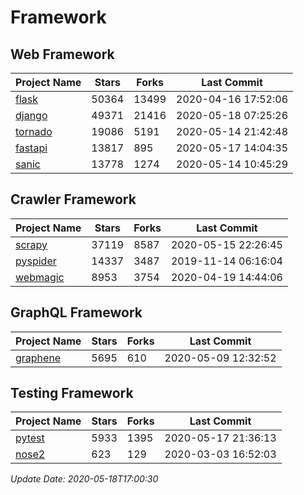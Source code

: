 # Framework

## Web Framework

| Project Name | Stars | Forks | Last Commit |
| ------------ | ----- | ----- | ----------- |
| [flask](https://github.com/pallets/flask) | 50364 | 13499 | 2020-04-16 17:52:06 |
| [django](https://github.com/django/django) | 49371 | 21416 | 2020-05-18 07:25:26 |
| [tornado](https://github.com/tornadoweb/tornado) | 19086 | 5191 | 2020-05-14 21:42:48 |
| [fastapi](https://github.com/tiangolo/fastapi) | 13817 | 895 | 2020-05-17 14:04:35 |
| [sanic](https://github.com/huge-success/sanic) | 13778 | 1274 | 2020-05-14 10:45:29 |

## Crawler Framework

| Project Name | Stars | Forks | Last Commit |
| ------------ | ----- | ----- | ----------- |
| [scrapy](https://github.com/scrapy/scrapy) | 37119 | 8587 | 2020-05-15 22:26:45 |
| [pyspider](https://github.com/binux/pyspider) | 14337 | 3487 | 2019-11-14 06:16:04 |
| [webmagic](https://github.com/code4craft/webmagic) | 8953 | 3754 | 2020-04-19 14:44:06 |

## GraphQL Framework

| Project Name | Stars | Forks | Last Commit |
| ------------ | ----- | ----- | ----------- |
| [graphene](https://github.com/graphql-python/graphene) | 5695 | 610 | 2020-05-09 12:32:52 |

## Testing Framework

| Project Name | Stars | Forks | Last Commit |
| ------------ | ----- | ----- | ----------- |
| [pytest](https://github.com/pytest-dev/pytest) | 5933 | 1395 | 2020-05-17 21:36:13 |
| [nose2](https://github.com/nose-devs/nose2) | 623 | 129 | 2020-03-03 16:52:03 |

*Update Date: 2020-05-18T17:00:30*